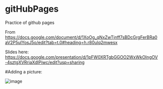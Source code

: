 # gitHubPages
Practice of github pages

From https://docs.google.com/document/d/1XoOg_qNxZwTjnff7sBDcGrgFerBRa0aV2P5ulYosJ5o/edit?tab=t.0#heading=h.r80ulq2mwesx

Slides here: https://docs.google.com/presentation/d/1pFW0XRTgbGGOO2WxWkOIngOV-4sztgXVRriaXdIPiwc/edit?usp=sharing


#Adding a picture:

![image](https://github.com/user-attachments/assets/bc576c6d-bc35-4acd-9461-a7df3c0cc96f)

